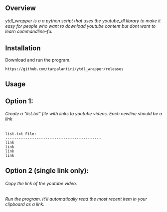 ## Overview
###### ytdl_wrapper is a a python script that uses the youtube_dl library to make it easy for people who want to download youtube content but dont want to learn commandline-fu.

## Installation
Download and run the program.

	https://github.com/tarpalantiri/ytdl_wrapper/releases

## Usage
## Option 1:
###### Create a "list.txt" file with links to youtube videos. Each newline should be a link
```
list.txt File:
-------------------------------------------
link
link
link
link
```

## Option 2 (single link only):
###### Copy the link of the youtube video.
###### Run the program. It'll automatically read the most recent item in your clipboard as a link.

